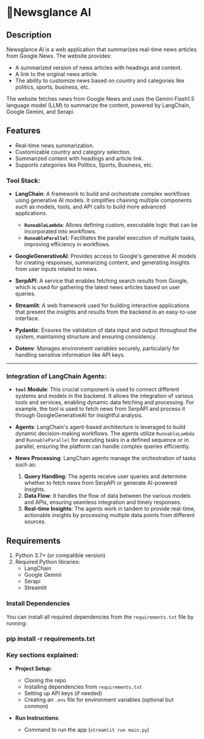 
# 📰Newsglance AI

## Description
Newsglance AI is a web application that summarizes real-time news articles from Google News. The website provides:
- A summarized version of news articles with headings and content.
- A link to the original news article.
- The ability to customize news based on country and categories like politics, sports, business, etc.

The website fetches news from Google News and uses the Gemini Flash1.5 language model (LLM) to summarize the content, powered by LangChain, Google Gemini, and Serapi.

## Features
- Real-time news summarization.
- Customizable country and category selection.
- Summarized content with headings and article link.
- Supports categories like Politics, Sports, Business, etc.


### **Tool Stack**:
- **LangChain**: A framework to build and orchestrate complex workflows using generative AI models. It simplifies chaining multiple components such as models, tools, and API calls to build more advanced applications. 
  - **`RunnableLambda`**: Allows defining custom, executable logic that can be incorporated into workflows.
  - **`RunnableParallel`**: Facilitates the parallel execution of multiple tasks, improving efficiency in workflows.
  
- **GoogleGenerativeAI**: Provides access to Google's generative AI models for creating responses, summarizing content, and generating insights from user inputs related to news.

- **SerpAPI**: A service that enables fetching search results from Google, which is used for gathering the latest news articles based on user queries.

- **Streamlit**: A web framework used for building interactive applications that present the insights and results from the backend in an easy-to-use interface.

- **Pydantic**: Ensures the validation of data input and output throughout the system, maintaining structure and ensuring consistency.

- **Dotenv**: Manages environment variables securely, particularly for handling sensitive information like API keys.

---

### **Integration of LangChain Agents**:
- **`tool` Module**: This crucial component is used to connect different systems and models in the backend. It allows the integration of various tools and services, enabling dynamic data fetching and processing. For example, the tool is used to fetch news from SerpAPI and process it through GoogleGenerativeAI for insightful analysis.
  
- **Agents**: LangChain's agent-based architecture is leveraged to build dynamic decision-making workflows. The agents utilize `RunnableLambda` and `RunnableParallel` for executing tasks in a defined sequence or in parallel, ensuring the platform can handle complex queries efficiently.
  
- **News Processing**: LangChain agents manage the orchestration of tasks such as:
  1. **Query Handling**: The agents receive user queries and determine whether to fetch news from SerpAPI or generate AI-powered insights.
  2. **Data Flow**: It handles the flow of data between the various models and APIs, ensuring seamless integration and timely responses.
  3. **Real-time Insights**: The agents work in tandem to provide real-time, actionable insights by processing multiple data points from different sources.







## Requirements

1. Python 3.7+ (or compatible version)
2. Required Python libraries:
   - LangChain
   - Google Gemini
   - Serapi
   - Streamlit

### Install Dependencies
You can install all required dependencies from the `requirements.txt` file by running:


### pip install -r requirements.txt 


### Key sections explained:
- **Project Setup**:
  - Cloning the repo
  - Installing dependencies from `requirements.txt`
  - Setting up API keys (if needed)
  - Creating an `.env` file for environment variables (optional but common)
  
- **Run Instructions**:
  - Command to run the app (`streamlit run main.py`)

